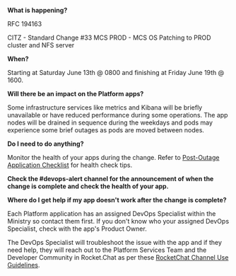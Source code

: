 **What is happening?**

RFC 194163 

CITZ - Standard Change #33 MCS PROD - MCS OS Patching to PROD cluster and NFS server

**When?**

Starting at Saturday June 13th @ 0800 and finishing at Friday June 19th @ 1600.

**Will there be an impact on the Platform apps?**

Some infrastructure services like metrics and Kibana will be briefly unavailable or have reduced performance during some operations. The app nodes will be drained in sequence during the weekdays and pods may experience some brief outages as pods are moved between nodes.

**Do I need to do anything?**

Monitor the health of your apps during the change. Refer to [Post-Outage Application Checklist](https://developer.gov.bc.ca/Post-Outage-Application-Health-Checklist) for health check tips.

**Check the #devops-alert channel for the announcement of when the change is complete and check the health of your app.**

**Where do I get help if my app doesn't work after the change is complete?**

Each Platform application has an assigned DevOps Specialist within the Ministry so contact them first. If you don't know who your assigned DevOps Specialist, check with the app's Product Owner.

The DevOps Specialist will troubleshoot the issue with the app and if they need help, they will reach out to the Platform Services Team and the Developer Community in Rocket.Chat as per these [RocketChat Channel Use Guidelines](
https://developer.gov.bc.ca/Getting-human-support-for-issues-not-covered-by-devops-requests).
